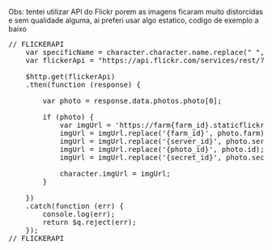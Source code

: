 Obs: tentei utilizar API do Flickr porem as imagens ficaram muito distorcidas e sem qualidade alguma, ai preferi usar algo estatico, codigo de exemplo a baixo

<pre>
// FLICKERAPI
    var specificName = character.character.name.replace(" ", "+");
    var flickerApi = "https://api.flickr.com/services/rest/?method=flickr.photos.search&api_key=39e2daa9665a0a0d574145ea8b4e6c89&tags=star+wars&tag_mode=all&text=" + specificName + "&content_type=4&format=json&nojsoncallback=1&per_page=1";

    $http.get(flickerApi)
    .then(function (response) {

        var photo = response.data.photos.photo[0];

        if (photo) {
            var imgUrl = 'https://farm{farm_id}.staticflickr.com/{server_id}/{photo_id}_{secret_id}_m.jpg';
            imgUrl = imgUrl.replace('{farm_id}', photo.farm);
            imgUrl = imgUrl.replace('{server_id}', photo.server);
            imgUrl = imgUrl.replace('{photo_id}', photo.id);
            imgUrl = imgUrl.replace('{secret_id}', photo.secret);

            character.imgUrl = imgUrl;
        }

    })
    .catch(function (err) {
        console.log(err);
        return $q.reject(err);
    });
// FLICKERAPI
</pre>